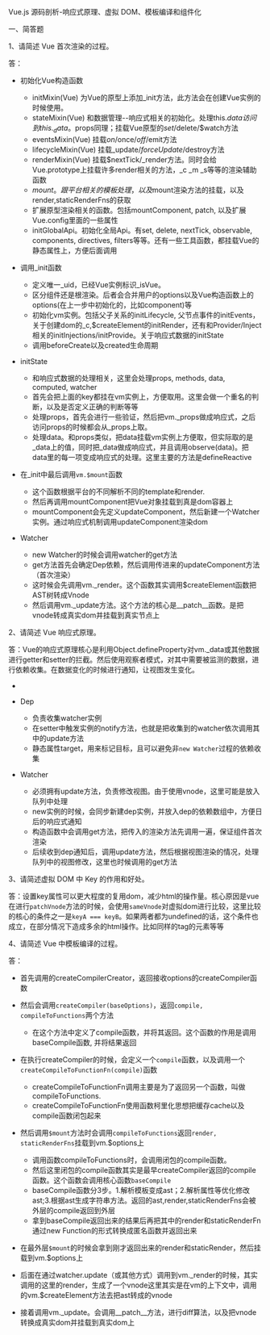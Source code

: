 Vue.js 源码剖析-响应式原理、虚拟 DOM、模板编译和组件化

一、简答题

1、请简述 Vue 首次渲染的过程。

答：
* 初始化Vue构造函数
  - initMixin(Vue)
    为Vue的原型上添加_init方法，此方法会在创建Vue实例的时候使用。
  - stateMixin(Vue)
    和数据管理--响应式相关的初始化。处理this.$data访问到this._data。$props同理；挂载Vue原型的$set/$delete/$watch方法
  - eventsMixin(Vue)
    挂载$on/$once/$off/$emit方法
  - lifecycleMixin(Vue)
    挂载_update/$forceUpdate/$destroy方法
  - renderMixin(Vue)
    挂载$nextTick/_render方法。同时会给Vue.prototype上挂载许多render相关的方法，_c _m _s等等的渲染辅助函数
  - $mount。跟平台相关的模板处理，以及$mount渲染方法的挂载，以及render,staticRenderFns的获取
  - 扩展原型渲染相关的函数。包括mountComponent, patch, 以及扩展Vue.config里面的一些属性
  - initGlobalApi。初始化全局Api。有set, delete, nextTick, observable, components, directives, filters等等。还有一些工具函数，都挂载Vue的静态属性上，方便后面调用


* 调用_init函数
   - 定义唯一_uid，已经Vue实例标识_isVue。
   - 区分组件还是根渲染。后者会合并用户的options以及Vue构造函数上的options(在上一步中初始化的，比如component)等
   - 初始化vm实例。包括父子关系的initLifecycle, 父节点事件的initEvents，关于创建dom的_c,$createElement的initRender，还有和Provider/Inject相关的initInjections/initProvide。关于响应式数据的initState
   - 调用beforeCreate以及created生命周期

* initState
   - 和响应式数据的处理相关，这里会处理props, methods, data, computed, watcher
   - 首先会把上面的key都挂在vm实例上，方便取用。这里会做一个重名的判断，以及是否定义正确的判断等等
   - 处理props，首先会进行一些验证，然后把vm._props做成响应式，之后访问props的时候都会从_props上取。
   - 处理data。和props类似，把data挂载vm实例上方便取，但实际取的是_data上的值，同时把_data做成响应式，并且调用observe(data)。把data里的每一项变成响应式的处理。这里主要的方法是defineReactive

* 在_init中最后调用`vm.$mount`函数
   - 这个函数根据平台的不同解析不同的template和render.
   - 然后再调用mountComponent把Vue对象挂载到真是dom容器上
   - mountComponent会先定义updateComponent，然后新建一个Watcher实例。通过响应式机制调用updateComponent渲染dom

* Watcher
   - new Watcher的时候会调用watcher的get方法
   - get方法首先会确定Dep依赖，然后调用传进来的updateComponent方法（首次渲染）
   - 这时候会先调用vm._render。这个函数其实调用$createElement函数把AST树转成Vnode
   - 然后调用vm._update方法。这个方法的核心是__patch__函数。是把vnode转成真实dom并挂载到真实节点上

2、请简述 Vue 响应式原理。

答：Vue的响应式原理核心是利用Object.defineProperty对vm._data或其他数据进行getter和setter的拦截。然后使用观察者模式，对其中需要被监测的数据，进行依赖收集。在数据变化的时候进行通知，让视图发生变化。

* 

* Dep
   - 负责收集watcher实例
   - 在setter中触发实例的notify方法，也就是把收集到的watcher依次调用其中的update方法
   - 静态属性target，用来标记目标，且可以避免非`new Watcher`过程的依赖收集

* Watcher 
   - 必须拥有update方法，负责修改视图。由于使用vnode，这里可能是放入队列中处理
   - new实例的时候，会同步新建dep实例，并放入dep的依赖数组中，方便日后的响应式通知
   - 构造函数中会调用get方法，把传入的渲染方法先调用一遍，保证组件首次渲染
   - 后续收到dep通知后，调用update方法，然后根据视图渲染的情况，处理队列中的视图修改，这里也时候调用的get方法

3、请简述虚拟 DOM 中 Key 的作用和好处。

答：设置key属性可以更大程度的复用dom，减少html的操作量。核心原因是vue在进行`patchVnode`方法的时候，会使用`sameVnode`对虚拟dom进行比较，这里比较的核心的条件之一是`keyA === keyB`。如果两者都为undefined的话，这个条件也成立，在部分情况下造成多余的html操作。比如同样的tag的元素等等

4、请简述 Vue 中模板编译的过程。

答：
* 首先调用的createCompilerCreator，返回接收options的createCompiler函数

* 然后会调用`createCompiler(baseOptions)`，返回`compile, compileToFunctions`两个方法
   - 在这个方法中定义了compile函数，并将其返回。这个函数的作用是调用baseCompile函数, 并将结果返回
   
* 在执行createCompiler的时候，会定义一个`compile`函数，以及调用一个`createCompileToFunctionFn(compile)`函数
   - createCompileToFunctionFn调用主要是为了返回另一个函数，叫做compileToFunctions.
   - createCompileToFunctionFn使用函数柯里化思想把缓存cache以及compile函数闭包起来

* 然后调用`$mount`方法时会调用`compileToFunctions`返回`render, staticRenderFns`挂载到vm.$options上
   - 调用函数compileToFunctions时，会调用闭包的compile函数。
   - 然后这里闭包的compile函数其实是最早createCompiler返回的compile函数。这个函数会调用核心函数`baseCompile`
   - baseCompile函数分3步。1.解析模板变成ast；2.解析属性等优化修改ast;3.根据ast生成字符串方法。返回的ast,render,staticRenderFns会被外层的compile返回到外层
   - 拿到baseCompile返回出来的结果后再把其中的render和staticRenderFn通过new Function的形式转换成匿名函数并返回出来

* 在最外层`$mount`的时候会拿到刚才返回出来的render和staticRender，然后挂载到vm.$options上

* 后面在通过watcher.update（或其他方式）调用到vm._render的时候，其实调用的这里的render，生成了一个vnode这里其实是在vm的上下文中，调用的vm.$createElement方法去把ast转成的vnode

* 接着调用vm._update。会调用__patch__方法，进行diff算法，以及把vnode转换成真实dom并挂载到真实dom上
   

